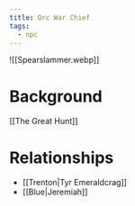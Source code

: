 ```yaml
---
title: Orc War Chief
tags:
  - npc
---
```

![[Spearslammer.webp]]
# Background
[[The Great Hunt]]

# Relationships
* [[Trenton|Tyr Emeraldcrag]]
* [[Blue|Jeremiah]]